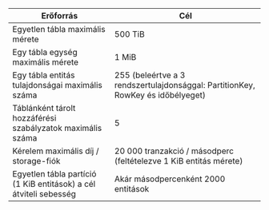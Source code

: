 | Erőforrás | Cél |
|----------|---------------|
| Egyetlen tábla maximális mérete | 500 TiB |
| Egy tábla egység maximális mérete | 1 MiB |
| Egy tábla entitás tulajdonságai maximális száma | 255 (beleértve a 3 rendszertulajdonsággal: PartitionKey, RowKey és időbélyeget) |
| Táblánként tárolt hozzáférési szabályzatok maximális száma | 5 |
| Kérelem maximális díj / storage-fiók | 20 000 tranzakció / másodperc (feltételezve 1 KiB entitás mérete) |
| Egyetlen tábla partíció (1 KiB entitások) a cél átviteli sebesség | Akár másodpercenként 2000 entitások |
